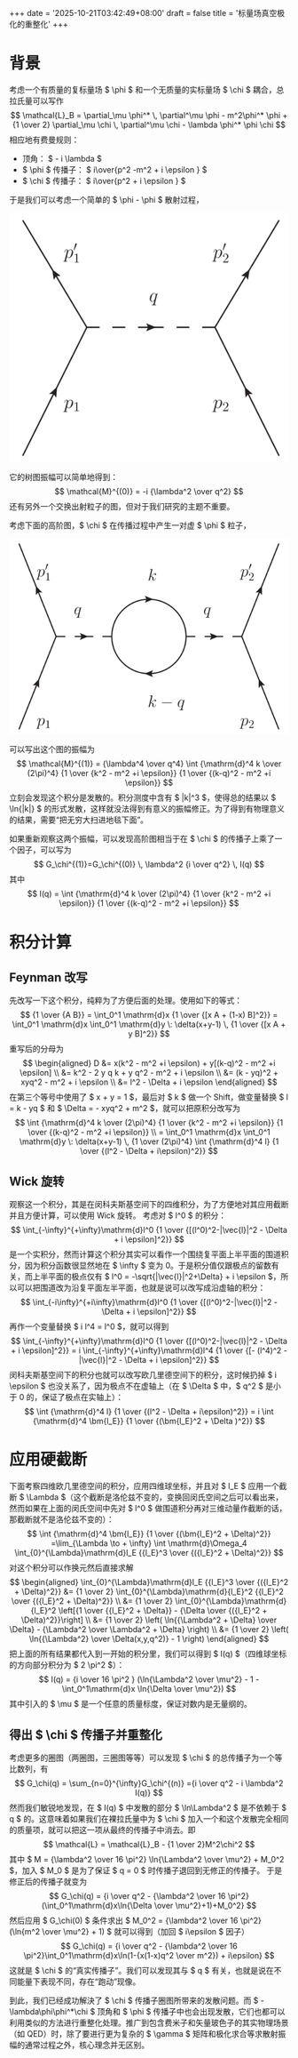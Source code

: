 +++
date = '2025-10-21T03:42:49+08:00'
draft = false
title = '标量场真空极化的重整化'
+++

# 背景

考虑一个有质量的复标量场 $ \phi $ 和一个无质量的实标量场 $ \chi $ 耦合，总拉氏量可以写作
$$
\mathcal{L}_B = \partial_\mu \phi^* \, \partial^\mu \phi - m^2\phi^* \phi + {1 \over 2} \partial_\mu \chi \, \partial^\mu \chi - \lambda \phi^* \phi \chi
$$
相应地有费曼规则：
- 顶角： $ - i \lambda $
- $ \phi $ 传播子： $ i\over{p^2 -m^2 + i \epsilon } $
- $ \chi $ 传播子： $ i\over{p^2 + i \epsilon } $

于是我们可以考虑一个简单的 $ \phi - \phi $ 散射过程，

![散射树图](images/pic1.svg)

它的树图振幅可以简单地得到：
$$
\mathcal{M}^{(0)} = -i {\lambda^2 \over q^2} 
$$
还有另外一个交换出射粒子的图，但对于我们研究的主题不重要。

考虑下面的高阶图，$ \chi $ 在传播过程中产生一对虚 $ \phi $ 粒子，

![$ \chi $ 传播圈图](images/pic2.svg)

可以写出这个图的振幅为
$$
\mathcal{M}^{(1)} = {\lambda^4 \over q^4} \int {\mathrm{d}^4 k \over (2\pi)^4} {1 \over {k^2 - m^2 +i \epsilon}} {1 \over {(k-q)^2 - m^2 +i \epsilon}}
$$
立刻会发现这个积分是发散的。积分测度中含有 $ |k|^3 $，使得总的结果以 $ \ln{|k|} $ 的形式发散，这样就没法得到有意义的振幅修正。为了得到有物理意义的结果，需要“把无穷大扫进地毯下面”。

如果重新观察这两个振幅，可以发现高阶图相当于在 $ \chi $ 的传播子上乘了一个因子，可以写为
$$
G_\chi^{(1)}=G_\chi^{(0)} \, \lambda^2 {i \over q^2} \, I(q)
$$
其中
$$
I(q) = \int {\mathrm{d}^4 k \over (2\pi)^4} {1 \over {k^2 - m^2 +i \epsilon}} {1 \over {(k-q)^2 - m^2 +i \epsilon}}
$$

# 积分计算
## Feynman 改写

先改写一下这个积分，纯粹为了方便后面的处理。使用如下的等式：
$$
{1 \over {A B}} = \int_0^1 \mathrm{d}x {1 \over {[x A + (1-x) B]^2}} = \int_0^1 \mathrm{d}x \int_0^1 \mathrm{d}y \: \delta(x+y-1) \, {1 \over {[x A + y B]^2}} 
$$
重写后的分母为
$$
\begin{aligned}
D &= x(k^2 - m^2 +i \epsilon) + y[(k-q)^2 - m^2 +i \epsilon] \\
  &= k^2 - 2 y q k + y q^2 - m^2 + i \epsilon \\
  &= (k - yq)^2 + xyq^2 - m^2 + i \epsilon \\
  &= l^2 - \Delta + i \epsilon
\end{aligned}
$$
在第三个等号中使用了 $ x + y = 1 $，最后对 $ k $ 做一个 Shift，做变量替换 $ l = k - yq $ 和 $ \Delta = - xyq^2 + m^2 $，就可以把原积分改写为
$$
\int {\mathrm{d}^4 k \over (2\pi)^4} {1 \over {k^2 - m^2 +i \epsilon}} {1 \over {(k-q)^2 - m^2 +i \epsilon}} \\
= \int_0^1 \mathrm{d}x \int_0^1 \mathrm{d}y \: \delta(x+y-1) \, {1 \over (2\pi)^4} \int {\mathrm{d}^4 l} {1 \over {(l^2 - \Delta + i\epsilon)^2}}
$$

## Wick 旋转

观察这一个积分，其是在闵科夫斯基空间下的四维积分，为了方便地对其应用截断并且方便计算，可以使用 Wick 旋转。
考虑对 $ l^0 $ 的积分：
$$
\int_{-\infty}^{+\infty}\mathrm{d}l^0 {1 \over {[(l^0)^2-|\vec{l}|^2 - \Delta + i \epsilon]^2}}
$$
是一个实积分，然而计算这个积分其实可以看作一个围绕复平面上半平面的围道积分，因为积分函数很显然地在 $ \infty $ 变为 0。于是积分值仅跟极点的留数有关，而上半平面的极点仅有 $ l^0 = -\sqrt{|\vec{l}|^2+\Delta} + i \epsilon $，所以可以把围道改为沿复平面左半平面，也就是说可以改写成沿虚轴的积分：
$$
\int_{-i\infty}^{+i\infty}\mathrm{d}l^0 {1 \over {[(l^0)^2-|\vec{l}|^2 - \Delta + i \epsilon]^2}}
$$
再作一个变量替换 $ i l^4 = l^0 $，就可以得到
$$
\int_{-\infty}^{+\infty}\mathrm{d}l^0 {1 \over {[(l^0)^2-|\vec{l}|^2 - \Delta + i \epsilon]^2}} = i \int_{-\infty}^{+\infty}\mathrm{d}l^4 {1 \over {[- (l^4)^2 - |\vec{l}|^2 - \Delta + i \epsilon]^2}}
$$
闵科夫斯基空间下的积分也就可以改写欧几里德空间下的积分，这时候扔掉 $ i \epsilon $ 也没关系了，因为极点不在虚轴上（在 $ \Delta $ 中，$ q^2 $ 是小于 0 的，保证了极点在实轴上）：
$$
\int {\mathrm{d}^4 l} {1 \over {(l^2 - \Delta + i\epsilon)^2}} = i \int {\mathrm{d}^4 \bm{l_E}} {1 \over {(\bm{l_E}^2 + \Delta )^2}}
$$

# 应用硬截断

下面考察四维欧几里德空间的积分，应用四维球坐标，并且对 $ l_E $ 应用一个截断 $ \Lambda $（这个截断是洛伦兹不变的，变换回闵氏空间之后可以看出来，然而如果在上面的闵氏空间中先对 $ l^0 $ 做围道积分再对三维动量作截断的话，那截断就不是洛伦兹不变的）：
$$
\int {\mathrm{d}^4 \bm{l_E}} {1 \over {(\bm{l_E}^2 + \Delta)^2}} =\lim_{\Lambda \to + \infty} \int \mathrm{d}\Omega_4 \int_{0}^{\Lambda}\mathrm{d}l_E {{l_E}^3 \over {({l_E}^2 + \Delta)^2}}
$$
对这个积分可以作换元然后直接求解
$$
\begin{aligned}
\int_{0}^{\Lambda}\mathrm{d}l_E {{l_E}^3 \over {({l_E}^2 + \Delta)^2}} &= {1 \over 2} \int_{0}^{\Lambda}\mathrm{d}{l_E}^2 {{l_E}^2 \over {({l_E}^2 + \Delta)^2}} \\ 
&= {1 \over 2} \int_{0}^{\Lambda}\mathrm{d}{l_E}^2 \left[{1 \over {{l_E}^2 + \Delta}} - {\Delta \over {({l_E}^2 + \Delta)^2}}\right] \\
&= {1 \over 2} \left( \ln{{\Lambda^2 + \Delta} \over \Delta} - {\Lambda^2 \over \Lambda^2  + \Delta} \right) \\
&= {1 \over 2} \left( \ln{{\Lambda^2} \over \Delta(x,y,q^2)} - 1 \right)
\end{aligned}
$$
把上面的所有结果都代入到一开始的积分里，我们可以得到 $ I(q) $（四维球坐标的方向部分积分为 $ 2 \pi^2 $）：
$$
I(q) = {i \over 16 \pi^2 } (\ln{\Lambda^2 \over \mu^2} - 1 - \int_0^1\mathrm{d}x \ln{\Delta \over \mu^2})
$$
其中引入的 $ \mu $ 是一个任意的质量标度，保证对数内是无量纲的。

## 得出 $ \chi $ 传播子并重整化

考虑更多的圈图（两圈图，三圈图等等）可以发现 $ \chi $ 的总传播子为一个等比数列，有
$$
G_\chi(q) = \sum_{n=0}^{\infty}G_\chi^{(n)} ={i \over q^2 - i \lambda^2 I(q)}
$$
然而我们敏锐地发现，在 $ I(q) $ 中发散的部分 $ \ln\Lambda^2 $ 是不依赖于 $ q $ 的。这意味着如果我们在裸拉氏量中为 $ \chi $ 加入一个和这个发散完全相同的质量项，就可以把这一项从最终的传播子中消去。即
$$
\mathcal{L} = \mathcal{L}_B - {1 \over 2}M^2\chi^2
$$
其中 $ M = {\lambda^2 \over 16 \pi^2} \ln{\Lambda^2 \over \mu^2} + M_0^2 $，加入 $ M_0 $ 是为了保证 $ q = 0 $ 时传播子退回到无修正的传播子。
于是修正后的传播子就变为
$$
G_\chi(q) = {i \over q^2 - {\lambda^2 \over 16 \pi^2}(\int_0^1\mathrm{d}x\ln{\Delta \over \mu^2}+1)+M_0^2}
$$
然后应用 $ G_\chi(0) $ 条件求出 $ M_0^2 = {\lambda^2 \over 16 \pi^2}(\ln{m^2 \over \mu^2} + 1) $ 就可以得到（加回 $ i\epsilon $ 因子）
$$
G_\chi(q) = {i \over q^2 - {\lambda^2 \over 16 \pi^2}\int_0^1\mathrm{d}x\ln(1-{x(1-x)q^2 \over m^2}) + i\epsilon}
$$
这就是 $ \chi $ 的“真实传播子”。我们可以发现其与 $ q $ 有关，也就是说在不同能量下表现不同，存在“跑动”现像。

到此，我们已经成功解決了 $ \chi $ 传播子圈图所带来的发散问题。而 $ -\lambda\phi\phi^*\chi $ 顶角和 $ \phi $ 传播子中也会出现发散，它们也都可以利用类似的方法进行重整化处理。推广到包含费米子和矢量玻色子的其实物理场景（如 QED）时，除了要进行更为复杂的 $ \gamma $ 矩阵和极化求合等求散射振幅的通常过程之外，核心理念并无区别。